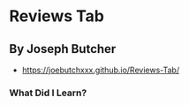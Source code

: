 # Reviews Tab

## By Joseph Butcher

- https://joebutchxxx.github.io/Reviews-Tab/

### What Did I Learn?
